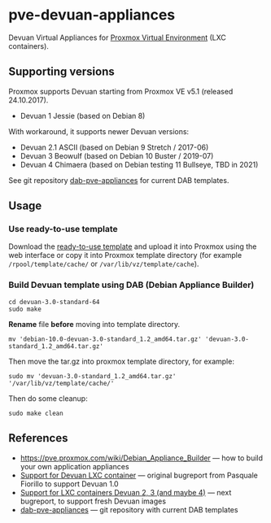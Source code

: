 # pve-devuan-appliances

Devuan Virtual Appliances for [Proxmox Virtual Environment](https://proxmox.com/en/) (LXC containers).

## Supporting versions

Proxmox supports Devuan starting from Proxmox VE v5.1 (released 24.10.2017).

* Devuan 1 Jessie (based on Debian 8)

With workaround, it supports newer Devuan versions:

* Devuan 2.1 ASCII (based on Debian 9 Stretch / 2017-06)
* Devuan 3 Beowulf (based on Debian 10 Buster / 2019-07)
* Devuan 4 Chimaera (based on Debian testing 11 Bullseye, TBD in 2021)

See git repository [dab-pve-appliances](https://git.proxmox.com/?p=dab-pve-appliances.git;a=tree) for current DAB templates.

## Usage

### Use ready-to-use template

Download the [ready-to-use template](https://github.com/siddolo/pve-devuan-appliances/releases) and upload it into Proxmox using the web interface or copy it into Proxmox template directory (for example `/rpool/template/cache/` or `/var/lib/vz/template/cache`).

### Build Devuan template using DAB (Debian Appliance Builder)

```shell
cd devuan-3.0-standard-64
sudo make
```

**Rename** file **before** moving into template directory.

```shell
mv 'debian-10.0-devuan-3.0-standard_1.2_amd64.tar.gz' 'devuan-3.0-standard_1.2_amd64.tar.gz'
```
Then move the tar.gz into proxmox template directory, for example:

```shell
sudo mv 'devuan-3.0-standard_1.2_amd64.tar.gz' '/var/lib/vz/template/cache/'
```

Then do some cleanup:

```shell
sudo make clean
```

## References

* https://pve.proxmox.com/wiki/Debian_Appliance_Builder — how to build your own application appliances
* [Support for Devuan LXC container](https://bugzilla.proxmox.com/show_bug.cgi?id=1668) — original bugreport from Pasquale Fiorillo to support Devuan 1.0
* [Support for LXC containers Devuan 2, 3 (and maybe 4)](https://bugzilla.proxmox.com/show_bug.cgi?id=3096) — next bugreport, to support fresh Devuan images
* [dab-pve-appliances](https://git.proxmox.com/?p=dab-pve-appliances.git;a=tree) — git repository with current DAB templates
